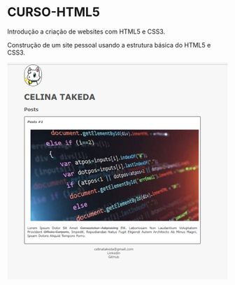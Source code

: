 # CURSO-HTML5
 Introdução a criação de websites com HTML5 e CSS3.
 
 Construção de um site pessoal usando a estrutura básica do HTML5 e CSS3.
 
 <p align=center>
  <img src=".github/sitePessoal.png">
 </p>
